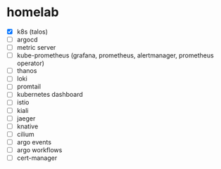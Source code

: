 # homelab

- [x] k8s (talos)
- [ ] argocd
- [ ] metric server
- [ ] kube-prometheus (grafana, prometheus, alertmanager, prometheus operator)
- [ ] thanos
- [ ] loki
- [ ] promtail
- [ ] kubernetes dashboard
- [ ] istio
- [ ] kiali
- [ ] jaeger
- [ ] knative
- [ ] cilium
- [ ] argo events
- [ ] argo workflows
- [ ] cert-manager
